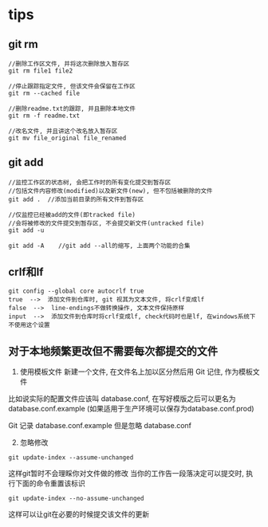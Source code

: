 # tips

## git rm

```
//删除工作区文件, 并将这次删除放入暂存区
git rm file1 file2

//停止跟踪指定文件, 但该文件会保留在工作区
git rm --cached file

//删除readme.txt的跟踪, 并且删除本地文件
git rm -f readme.txt 

//改名文件, 并且讲这个改名放入暂存区
git mv file_original file_renamed
```

## git add

```
//监控工作区的状态树, 会把工作时的所有变化提交到暂存区
//包括文件内容修改(modified)以及新文件(new), 但不包括被删除的文件
git add .  //添加当前目录的所有文件到暂存区

//仅监控已经被add的文件(即tracked file)
//会将被修改的文件提交到暂存区, 不会提交新文件(untracked file)
git add -u

git add -A    //git add --all的缩写, 上面两个功能的合集
```

## crlf和lf

```
git config --global core autocrlf true
true  -->  添加文件到仓库时, git 视其为文本文件, 将crlf变成lf
false  -->  line-endings不做转换操作, 文本文件保持原样
input  -->  添加文件到仓库时将crlf变成lf, check代码时也是lf, 在windows系统下不使用这个设置
```

## 对于本地频繁更改但不需要每次都提交的文件

1. 使用模板文件
新建一个文件, 在文件名上加以区分然后用 Git 记住, 作为模板文件

比如说实际的配置文件应该叫 database.conf, 在写好模版之后可以更名为 database.conf.example (如果适用于生产环境可以保存为database.conf.prod)

Git 记录 database.conf.example 但是忽略 database.conf

2. 忽略修改
```
git update-index --assume-unchanged
```
这样git暂时不会理睬你对文件做的修改 
当你的工作告一段落决定可以提交时, 执行下面的命令重置该标识
```
git update-index --no-assume-unchanged
```
这样可以让git在必要的时候提交该文件的更新
